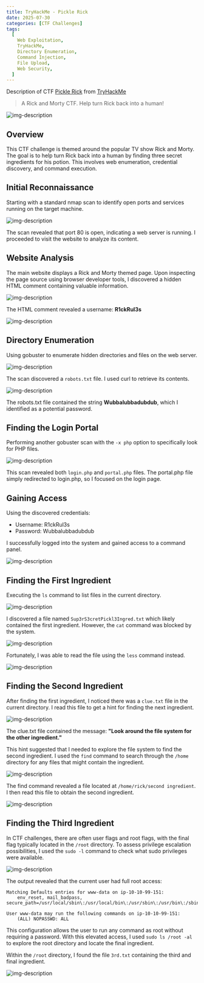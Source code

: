 ```yaml
---
title: TryHackMe - Pickle Rick
date: 2025-07-30
categories: [CTF Challenges]
tags:
  [
    Web Exploitation,
    TryHackMe,
    Directory Enumeration,
    Command Injection,
    File Upload,
    Web Security,
  ]
---
```


Description of CTF [Pickle Rick](https://tryhackme.com/room/picklerick) from [TryHackMe](https://tryhackme.com/)

> A Rick and Morty CTF. Help turn Rick back into a human!

![img-description](/assets/img/thm-pickle-rick-banner.png)

## Overview

This CTF challenge is themed around the popular TV show Rick and Morty. The goal is to help turn Rick back into a human by finding three secret ingredients for his potion. This involves web enumeration, credential discovery, and command execution.

## Initial Reconnaissance

Starting with a standard nmap scan to identify open ports and services running on the target machine.

![img-description](/assets/img/thm-pickle-rick-nmap.png)

The scan revealed that port 80 is open, indicating a web server is running. I proceeded to visit the website to analyze its content.

## Website Analysis

The main website displays a Rick and Morty themed page. Upon inspecting the page source using browser developer tools, I discovered a hidden HTML comment containing valuable information.

![img-description](/assets/img/thm-pickle-rick-website.png)

The HTML comment revealed a username: **R1ckRul3s**

![img-description](/assets/img/thm-pickle-rick-website-inspect.png)

## Directory Enumeration

Using gobuster to enumerate hidden directories and files on the web server.

![img-description](/assets/img/thm-pickle-rick-gobuster.png)

The scan discovered a `robots.txt` file. I used curl to retrieve its contents.

![img-description](/assets/img/thm-pickle-rick-curl-robotstxt.png)

The robots.txt file contained the string **Wubbalubbadubdub**, which I identified as a potential password.

## Finding the Login Portal

Performing another gobuster scan with the `-x php` option to specifically look for PHP files.

![img-description](/assets/img/thm-pickle-rick-gobuster-php.png)

This scan revealed both `login.php` and `portal.php` files. The portal.php file simply redirected to login.php, so I focused on the login page.

## Gaining Access

Using the discovered credentials:

- Username: R1ckRul3s
- Password: Wubbalubbadubdub

I successfully logged into the system and gained access to a command panel.

![img-description](/assets/img/thm-pickle-rick-website-cmd-panel.png)

## Finding the First Ingredient

Executing the `ls` command to list files in the current directory.

![img-description](/assets/img/thm-pickle-rick-website-cmd-panel-ls.png)

I discovered a file named `Sup3rS3cretPickl3Ingred.txt` which likely contained the first ingredient. However, the `cat` command was blocked by the system.

![img-description](/assets/img/thm-pickle-rick-website-cmd-panel-cat-blocked.png)

Fortunately, I was able to read the file using the `less` command instead.

![img-description](/assets/img/thm-pickle-rick-website-cmd-panel-less.png)

## Finding the Second Ingredient

After finding the first ingredient, I noticed there was a `clue.txt` file in the current directory. I read this file to get a hint for finding the next ingredient.

![img-description](/assets/img/thm-pickle-rick-website-cmd-panel-cluetxt.png)

The clue.txt file contained the message: **"Look around the file system for the other ingredient."**

This hint suggested that I needed to explore the file system to find the second ingredient. I used the `find` command to search through the `/home` directory for any files that might contain the ingredient.

![img-description](/assets/img/thm-pickle-rick-website-cmd-panel-find-home.png)

The find command revealed a file located at `/home/rick/second ingredient`. I then read this file to obtain the second ingredient.

![img-description](/assets/img/thm-pickle-rick-website-second-ingredient.png)

## Finding the Third Ingredient

In CTF challenges, there are often user flags and root flags, with the final flag typically located in the `/root` directory. To assess privilege escalation possibilities, I used the `sudo -l` command to check what sudo privileges were available.

![img-description](/assets/img/thm-pickle-rick-cmd-panel-sudo-list.png)

The output revealed that the current user had full root access:

```
Matching Defaults entries for www-data on ip-10-10-99-151:
    env_reset, mail_badpass, secure_path=/usr/local/sbin\:/usr/local/bin\:/usr/sbin\:/usr/bin\:/sbin\:/bin\:/snap/bin

User www-data may run the following commands on ip-10-10-99-151:
    (ALL) NOPASSWD: ALL
```

This configuration allows the user to run any command as root without requiring a password. With this elevated access, I used `sudo ls /root -al` to explore the root directory and locate the final ingredient.

Within the `/root` directory, I found the file `3rd.txt` containing the third and final ingredient.

![img-description](/assets/img/thm-pickle-rick-website-third-ingredient.png)
